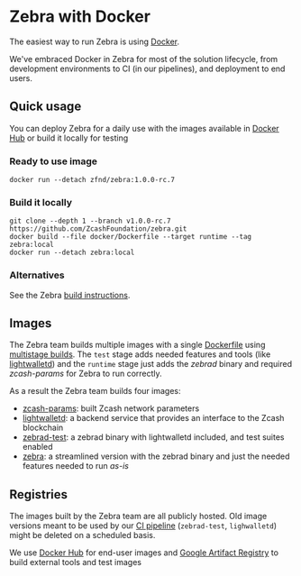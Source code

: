 # Zebra with Docker

The easiest way to run Zebra is using [Docker](https://docs.docker.com/get-docker/).

We've embraced Docker in Zebra for most of the solution lifecycle, from development environments to CI (in our pipelines), and deployment to end users.

## Quick usage

You can deploy Zebra for a daily use with the images available in [Docker Hub](https://hub.docker.com/repository/docker/zfnd/zebra) or build it locally for testing

### Ready to use image

```shell
docker run --detach zfnd/zebra:1.0.0-rc.7
```

### Build it locally

```shell
git clone --depth 1 --branch v1.0.0-rc.7 https://github.com/ZcashFoundation/zebra.git
docker build --file docker/Dockerfile --target runtime --tag zebra:local
docker run --detach zebra:local
```

### Alternatives

See the Zebra [build instructions](https://github.com/ZcashFoundation/zebra#build-instructions).

## Images

The Zebra team builds multiple images with a single [Dockerfile](https://github.com/ZcashFoundation/zebra/blob/main/docker/Dockerfile) using [multistage builds](https://docs.docker.com/build/building/multi-stage/). The `test` stage adds needed features and tools (like [lightwalletd](https://github.com/adityapk00/lightwalletd)) and the `runtime` stage just adds the _zebrad_ binary and required _zcash-params_ for Zebra to run correctly.

As a result the Zebra team builds four images:

- [zcash-params](us-docker.pkg.dev/zealous-zebra/zebra/zcash-params): built Zcash network parameters
- [lightwalletd](us-docker.pkg.dev/zealous-zebra/zebra/lightwalletd): a backend service that provides an interface to the Zcash blockchain
- [zebrad-test](us-docker.pkg.dev/zealous-zebra/zebra/zebrad-test): a zebrad binary with lightwalletd included, and test suites enabled
- [zebra](https://hub.docker.com/repository/docker/zfnd/zebra): a streamlined version with the zebrad binary and just the needed features needed to run _as-is_

## Registries

The images built by the Zebra team are all publicly hosted. Old image versions meant to be used by our [CI pipeline](https://github.com/ZcashFoundation/zebra/blob/main/.github/workflows/continous-integration-docker.yml) (`zebrad-test`, `lighwalletd`) might be deleted on a scheduled basis.

We use [Docker Hub](https://hub.docker.com/repository/docker/zfnd/zebra) for end-user images and [Google Artifact Registry](https://console.cloud.google.com/artifacts/docker/zealous-zebra/us/zebra) to build external tools and test images
